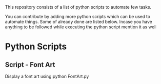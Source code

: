 This repository consists of a list of python scripts to automate few tasks.

You can contribute by adding more python scripts which can be used to automate things. Some of already done are listed below.
Incase you have anything to be followed while executing the python script mention it as well


# Python Scripts

## Script  - Font Art

Display a font art using python
FontArt.py

<!-- Updated README links and corrected typos -->
<!-- Updated README links and corrected typos -->